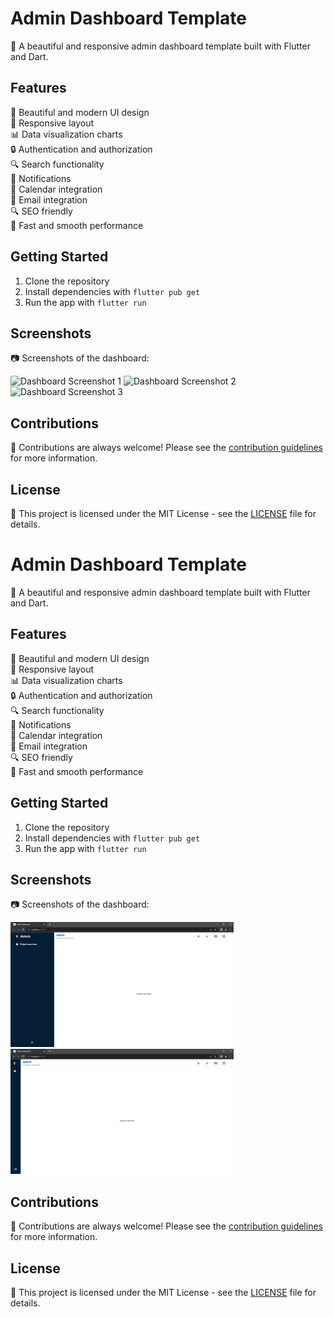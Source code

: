 # Admin Dashboard Template

🚀 A beautiful and responsive admin dashboard template built with Flutter and Dart.

## Features

🎨 Beautiful and modern UI design \
📱 Responsive layout \
📊 Data visualization charts \
🔒 Authentication and authorization \
🔍 Search functionality \
🔔 Notifications \
📆 Calendar integration \
📧 Email integration \
🔍 SEO friendly \
🚀 Fast and smooth performance 

## Getting Started

1. Clone the repository
2. Install dependencies with `flutter pub get`
3. Run the app with `flutter run`

## Screenshots

📷 Screenshots of the dashboard:

![Dashboard Screenshot 1](/screenshots/dashboard_screenshot_1.png)
![Dashboard Screenshot 2](/screenshots/dashboard_screenshot_2.png)
![Dashboard Screenshot 3](/screenshots/dashboard_screenshot_3.png)

## Contributions

🙌 Contributions are always welcome! Please see the [contribution guidelines](/CONTRIBUTING.md) for more information.

## License

📝 This project is licensed under the MIT License - see the [LICENSE](/LICENSE) file for details.
# Admin Dashboard Template

🚀 A beautiful and responsive admin dashboard template built with Flutter and Dart.

## Features

🎨 Beautiful and modern UI design \
📱 Responsive layout \
📊 Data visualization charts \
🔒 Authentication and authorization \
🔍 Search functionality \
🔔 Notifications \
📆 Calendar integration \
📧 Email integration \
🔍 SEO friendly \
🚀 Fast and smooth performance 

## Getting Started

1. Clone the repository
2. Install dependencies with `flutter pub get`
3. Run the app with `flutter run`

## Screenshots

📷 Screenshots of the dashboard:

<img src="assets/images/screenshots/1.png" alt= "1" height="200">
<img src="assets/images/screenshots/2.png" alt= "2" height="200">

## Contributions

🙌 Contributions are always welcome! Please see the [contribution guidelines](/CONTRIBUTING.md) for more information.

## License

📝 This project is licensed under the MIT License - see the [LICENSE](https://github.com/Acacurs/flutter_admin_dashboard/blob/master/LICENCE) file for details.
